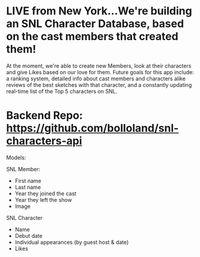 # LIVE from New York...We're building an SNL Character Database, based on the cast members that created them! 

At the moment, we're able to create new Members, look at their characters and give Likes based on our love for them.
Future goals for this app include: a ranking system, detailed info about cast members and characters alike reviews of the best sketches with that character, and a constantly updating real-time list of the Top 5 characters on SNL. 


# Backend Repo: https://github.com/bolloland/snl-characters-api

Models:

SNL Member:
- First name
- Last name
- Year they joined the cast
- Year they left the show
- Image

SNL Character
- Name
- Debut date
- Individual appearances (by guest host & date)
- Likes
